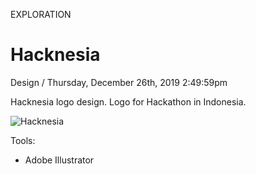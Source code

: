 <p class="type">EXPLORATION</p>

# Hacknesia

<p class="meta">Design  /  Thursday, December 26th, 2019 2:49:59pm</p>

Hacknesia logo design. Logo for Hackathon in Indonesia.

![Hacknesia](https://farooq-agent.web.app/assets/images/works/details/219-hacknesia/hacknesia.jpg)

Tools:
- Adobe Illustrator
